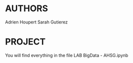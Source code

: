 # AUTHORS
Adrien Houpert
Sarah Gutierez

# PROJECT
You will find everything in the file LAB BigData - AHSG.ipynb
